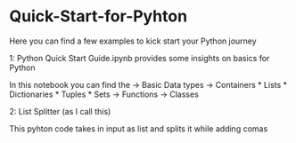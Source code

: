 # Quick-Start-for-Pyhton
Here you can find a few examples to kick start your Python journey

1: Python Quick Start Guide.ipynb provides some insights on basics for Python

   In this notebook you can find the 
   -> Basic Data types
   -> Containers
      * Lists
      * Dictionaries
      * Tuples
      * Sets
   -> Functions
   -> Classes

2: List Splitter (as I call this)
    
   This pyhton code takes in input as list and splits it while adding comas
